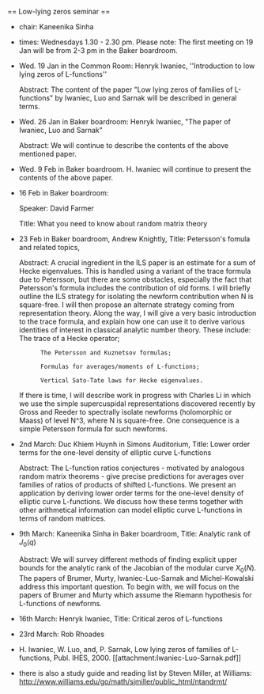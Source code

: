 == Low-lying zeros seminar ==

 * chair: Kaneenika Sinha
 * times: Wednesdays 1.30 - 2.30 pm.  Please note: The first meeting on 19 Jan will be from 2-3 pm in the Baker boardroom.
 * Wed. 19 Jan in the Common Room: Henryk Iwaniec, ''Introduction to low lying zeros of L-functions'' 
    
   Abstract: The content of the paper "Low lying zeros of families of L-functions" by Iwaniec, Luo and Sarnak will be described in general terms.

 * Wed. 26 Jan in Baker boardroom: Henryk Iwaniec, "The paper of Iwaniec, Luo and Sarnak"

   Abstract: We will continue to describe the contents of the above mentioned paper.

 * Wed. 9 Feb in Baker boardroom.  H. Iwaniec will continue to present the contents of the above paper. 

 * 16 Feb in Baker boardroom: 
   
   Speaker: David Farmer
   
   Title: What you need to know about random matrix theory

 * 23 Feb in Baker boardroom, Andrew Knightly, Title: Petersson's fomula and related topics,

   
    Abstract: A crucial ingredient in the ILS paper is an estimate for a sum of Hecke eigenvalues.  This is handled using a variant of the trace formula due to Petersson, but there are some obstacles, especially the fact that Petersson's formula includes the contribution of old forms.  I will briefly outline the ILS strategy for isolating the newform contribution when N is square-free.  I will then propose an alternate strategy coming from representation theory.  Along the way, I will give a very basic introduction to the trace formula, and explain how one can use it to derive various identities of interest in classical analytic number theory. These include:
             The trace of a Hecke operator;

             The Petersson and Kuznetsov formulas;
             
             Formulas for averages/moments of L-functions;

             Vertical Sato-Tate laws for Hecke eigenvalues.

    If there is time, I will describe work in progress with Charles Li in which we use the simple supercuspidal representations discovered recently by Gross and Reeder to spectrally isolate newforms (holomorphic or Maass) of level N^3, where N is square-free.  One consequence is a simple Petersson formula for such newforms.

 * 2nd March: Duc Khiem Huynh in Simons Auditorium, Title: Lower order terms for the one-level density of elliptic curve L-functions

   Abstract: The L-function ratios conjectures - motivated by analogous random matrix theorems - give precise predictions for averages over families
of ratios of products of shifted L-functions. We present an application by deriving lower order terms for the one-level density of elliptic curve L-functions. We discuss how these terms together with other arithmetical information can model elliptic curve L-functions in terms of random matrices.

 * 9th March: Kaneenika Sinha in Baker boardroom, Title: Analytic rank of $J_0(q)$ 

   Abstract: We will survey different methods of finding explicit upper bounds for the analytic rank of the Jacobian of the modular curve $X_0(N).$  The papers of Brumer, Murty, Iwaniec-Luo-Sarnak and Michel-Kowalski address this important question.  To begin with, we will focus on the papers of Brumer and Murty which assume the Riemann hypothesis for L-functions of newforms. 

 * 16th March: Henryk Iwaniec, Title: Critical zeros of L-functions

 * 23rd March: Rob Rhoades

 * H. Iwaniec, W. Luo, and, P. Sarnak, Low lying zeros of families of L-functions, Publ. IHES, 2000.
    [[attachment:Iwaniec-Luo-Sarnak.pdf]]
 * there is also a study guide and reading list by Steven Miller, at Williams: http://www.williams.edu/go/math/sjmiller/public_html/ntandrmt/
